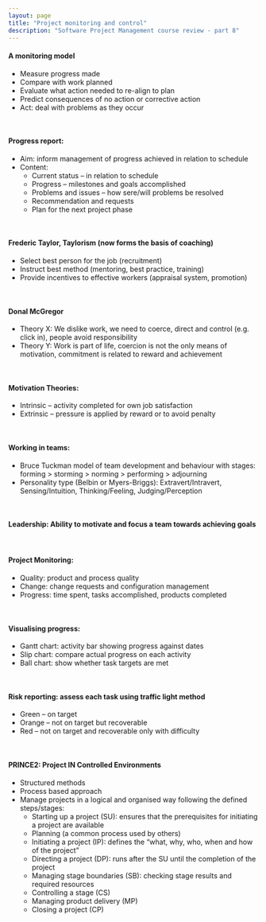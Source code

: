 ```yaml
---
layout: page
title: "Project monitoring and control"
description: "Software Project Management course review - part 8"
---
```


#### A monitoring model

* Measure progress made
* Compare with work planned
* Evaluate what action needed to re-align to plan
* Predict consequences of no action or corrective action
* Act: deal with problems as they occur

<br/>

#### Progress report:

* Aim: inform management of progress achieved in relation to schedule
* Content:
    - Current status – in relation to schedule
    - Progress – milestones and goals accomplished
    - Problems and issues – how sere/will problems be resolved
    - Recommendation and requests
    - Plan for the next project phase

<br/>

#### Frederic Taylor, Taylorism (now forms the basis of coaching)

* Select best person for the job (recruitment)
* Instruct best method (mentoring, best practice, training)
* Provide incentives to effective workers (appraisal system, promotion)

<br/>

#### Donal McGregor

* Theory X: We dislike work, we need to coerce, direct and control (e.g. click in), people avoid responsibility
* Theory Y: Work is part of life, coercion is not the only means of motivation, commitment is related to reward and achievement

<br/>

#### Motivation Theories:

* Intrinsic – activity completed for own job satisfaction
* Extrinsic – pressure is applied by reward or to avoid penalty

<br/>

#### Working in teams:

* Bruce Tuckman model of team development and behaviour with stages: forming > storming > norming > performing > adjourning
* Personality type (Belbin or Myers-Briggs): Extravert/Intravert, Sensing/Intuition, Thinking/Feeling, Judging/Perception

<br/>

#### Leadership: Ability to motivate and focus a team towards achieving goals

<br/>

#### Project Monitoring:

* Quality: product and process quality
* Change: change requests and configuration management
* Progress: time spent, tasks accomplished, products completed

<br/>

#### Visualising progress:

* Gantt chart: activity bar showing progress against dates
* Slip chart: compare actual progress on each activity
* Ball chart: show whether task targets are met

<br/>

#### Risk reporting: assess each task using traffic light method

* Green – on target
* Orange – not on target but recoverable
* Red – not on target and recoverable only with difficulty

<br/>

#### PRINCE2: Project IN Controlled Environments

* Structured methods
* Process based approach
* Manage projects in a logical and organised way following the defined steps/stages:
    - Starting up a project (SU): ensures that the prerequisites for initiating a project are available
    - Planning (a common process used by others)
    - Initiating a project (IP): defines the “what, why, who, when and how of the project”
    - Directing a project (DP): runs after the SU until the completion of the project
    - Managing stage boundaries (SB): checking stage results and required resources
    - Controlling a stage (CS)
    - Managing product delivery (MP)
    - Closing a project (CP)
